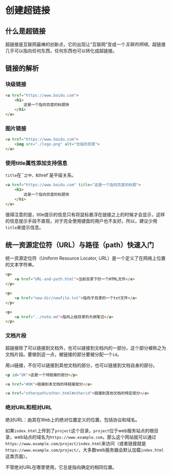 # 创建超链接

## 什么是超链接

超链接是互联网最棒的创新点，它的出现让“互联网”变成一个*互联的网络*。超链接几乎可以指向任何东西，任何东西也可以转化成超链接。

## 链接的解析

### 块级链接

```html
<a href="https://www.baidu.com">
    <h1>
        这是一个指向百度的标题快
    </h1>
</a>
```

### 图片链接

```html
<a href="https://www.baidu.com">
    <img src="./logo.png" alt="也指向百度">
</a>
```

### 使用title属性添加支持信息

`title`在``<a>`之中，和`href`是平级关系。

```html
<a href="https://www.baidu.com" title="这是一个指向百度的标题">
    <h1>
        这是一个指向百度的标题快
    </h1>
</a>
```

值得注意的是，title提示的信息只有将鼠标悬浮在链接之上的时候才会显示，这样的信息提示手段不直观，对于完全使用键盘的用户也不友好。所以，建议少用`title`来提示信息。

## 统一资源定位符（URL）与路径（path）快速入门

统一资源定位符（Uniform Resource Locator, URL）是一个定义了在网络上位置的文本字符串。

```html
<p>
    <a href="URL-and-path.html">当前目录下的一个HTML文件</a>
</p>

<p>
    <a href="new-dir/newfile.txt">指向子目录的一个txt文件</a>
</p>

<p>
    <a href="../note.md">指向上级目录的大纲笔记</a>
</p>
```

### 文档片段

超链接除了可以链接到文档外，也可以链接到文档内的一部分。这个部分被称之为文档片段。要做到这一点，被链接的部分要被分配一个`id`。

用`id`链接，不仅可以链接到其他文档的部分，也可以链接到文档自身的部分。

```html
<p id="OK">这是一个待链接的部分</p>

<a href="#OK">链接到本文档的待链接部分</a>

<a href="otherpath/other.html#otherid">链接到其他文档的特定部分</a>
```

### 绝对URL和相对URL

绝对URL：由其在Web上的绝对位置定义的位置，包括协议和域名。

如果`index.html`上传到了`project`这个目录，`project`位于web服务站点的根目录，web站点的域名为`https://www.example.com`，那么这个网站就可以通过`https://www.example.com/project/index.html`来访问（或者链接就是`https://www.example.com/project/`，大多数web服务器会默认加载`index.html`这类页面）。

不管绝对URL在哪里使用，它总是指向确定的相同位置。